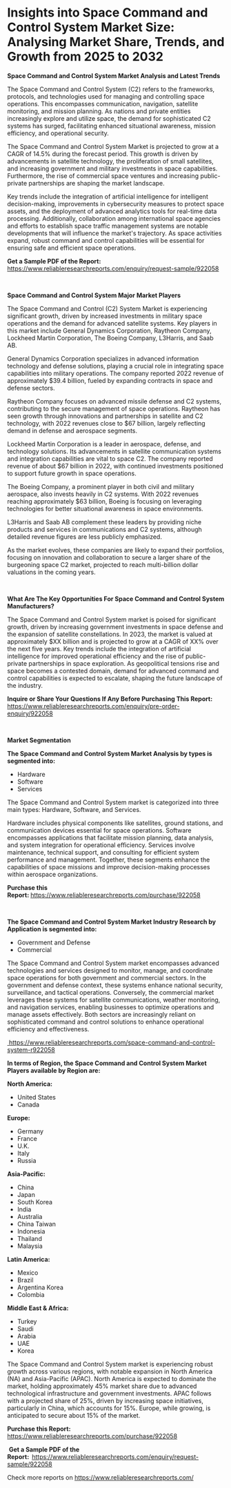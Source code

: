<p><h1>Insights into Space Command and Control System Market Size: Analysing Market Share, Trends, and Growth from 2025 to 2032</h1></p><p><strong>Space Command and Control System Market Analysis and Latest Trends</strong></p>
<p><p>The Space Command and Control System (C2) refers to the frameworks, protocols, and technologies used for managing and controlling space operations. This encompasses communication, navigation, satellite monitoring, and mission planning. As nations and private entities increasingly explore and utilize space, the demand for sophisticated C2 systems has surged, facilitating enhanced situational awareness, mission efficiency, and operational security.</p><p>The Space Command and Control System Market is projected to grow at a CAGR of 14.5% during the forecast period. This growth is driven by advancements in satellite technology, the proliferation of small satellites, and increasing government and military investments in space capabilities. Furthermore, the rise of commercial space ventures and increasing public-private partnerships are shaping the market landscape.</p><p>Key trends include the integration of artificial intelligence for intelligent decision-making, improvements in cybersecurity measures to protect space assets, and the deployment of advanced analytics tools for real-time data processing. Additionally, collaboration among international space agencies and efforts to establish space traffic management systems are notable developments that will influence the market's trajectory. As space activities expand, robust command and control capabilities will be essential for ensuring safe and efficient space operations.</p></p>
<p><strong>Get a Sample PDF of the Report:&nbsp;</strong> <a href="https://www.reliableresearchreports.com/enquiry/request-sample/922058?utm_campaign=2665&utm_medium=2&utm_source=Github&utm_content=ia&utm_term=07032025&utm_id=space-command-and-control-system">https://www.reliableresearchreports.com/enquiry/request-sample/922058</a></p>
<p>&nbsp;</p>
<p><strong>Space Command and Control System Major Market Players</strong></p>
<p><p>The Space Command and Control (C2) System Market is experiencing significant growth, driven by increased investments in military space operations and the demand for advanced satellite systems. Key players in this market include General Dynamics Corporation, Raytheon Company, Lockheed Martin Corporation, The Boeing Company, L3Harris, and Saab AB.</p><p>General Dynamics Corporation specializes in advanced information technology and defense solutions, playing a crucial role in integrating space capabilities into military operations. The company reported 2022 revenue of approximately $39.4 billion, fueled by expanding contracts in space and defense sectors.</p><p>Raytheon Company focuses on advanced missile defense and C2 systems, contributing to the secure management of space operations. Raytheon has seen growth through innovations and partnerships in satellite and C2 technology, with 2022 revenues close to $67 billion, largely reflecting demand in defense and aerospace segments.</p><p>Lockheed Martin Corporation is a leader in aerospace, defense, and technology solutions. Its advancements in satellite communication systems and integration capabilities are vital to space C2. The company reported revenue of about $67 billion in 2022, with continued investments positioned to support future growth in space operations.</p><p>The Boeing Company, a prominent player in both civil and military aerospace, also invests heavily in C2 systems. With 2022 revenues reaching approximately $63 billion, Boeing is focusing on leveraging technologies for better situational awareness in space environments.</p><p>L3Harris and Saab AB complement these leaders by providing niche products and services in communications and C2 systems, although detailed revenue figures are less publicly emphasized.</p><p>As the market evolves, these companies are likely to expand their portfolios, focusing on innovation and collaboration to secure a larger share of the burgeoning space C2 market, projected to reach multi-billion dollar valuations in the coming years.</p></p>
<p>&nbsp;</p>
<p><strong>What Are The Key Opportunities For Space Command and Control System Manufacturers?</strong></p>
<p><p>The Space Command and Control System market is poised for significant growth, driven by increasing government investments in space defense and the expansion of satellite constellations. In 2023, the market is valued at approximately $XX billion and is projected to grow at a CAGR of XX% over the next five years. Key trends include the integration of artificial intelligence for improved operational efficiency and the rise of public-private partnerships in space exploration. As geopolitical tensions rise and space becomes a contested domain, demand for advanced command and control capabilities is expected to escalate, shaping the future landscape of the industry.</p></p>
<p><strong>Inquire or Share Your Questions If Any Before Purchasing This Report:</strong> <a href="https://www.reliableresearchreports.com/enquiry/pre-order-enquiry/922058?utm_campaign=2665&utm_medium=2&utm_source=Github&utm_content=ia&utm_term=07032025&utm_id=space-command-and-control-system">https://www.reliableresearchreports.com/enquiry/pre-order-enquiry/922058</a></p>
<p>&nbsp;</p>
<p><strong>Market Segmentation</strong></p>
<p><strong>The Space Command and Control System Market Analysis by types is segmented into:</strong></p>
<p><ul><li>Hardware</li><li>Software</li><li>Services</li></ul></p>
<p><p>The Space Command and Control System market is categorized into three main types: Hardware, Software, and Services. </p><p>Hardware includes physical components like satellites, ground stations, and communication devices essential for space operations. Software encompasses applications that facilitate mission planning, data analysis, and system integration for operational efficiency. Services involve maintenance, technical support, and consulting for efficient system performance and management. Together, these segments enhance the capabilities of space missions and improve decision-making processes within aerospace organizations.</p></p>
<p><strong>Purchase this Report:&nbsp;</strong><a href="https://www.reliableresearchreports.com/purchase/922058?utm_campaign=2665&utm_medium=2&utm_source=Github&utm_content=ia&utm_term=07032025&utm_id=space-command-and-control-system">https://www.reliableresearchreports.com/purchase/922058</a></p>
<p>&nbsp;</p>
<p><strong>The Space Command and Control System Market Industry Research by Application is segmented into:</strong></p>
<p><ul><li>Government and Defense</li><li>Commercial</li></ul></p>
<p><p>The Space Command and Control System market encompasses advanced technologies and services designed to monitor, manage, and coordinate space operations for both government and commercial sectors. In the government and defense context, these systems enhance national security, surveillance, and tactical operations. Conversely, the commercial market leverages these systems for satellite communications, weather monitoring, and navigation services, enabling businesses to optimize operations and manage assets effectively. Both sectors are increasingly reliant on sophisticated command and control solutions to enhance operational efficiency and effectiveness.</p></p>
<p><a href="https://www.reliableresearchreports.com/space-command-and-control-system-r922058?utm_campaign=2665&utm_medium=2&utm_source=Github&utm_content=ia&utm_term=07032025&utm_id=space-command-and-control-system">&nbsp;https://www.reliableresearchreports.com/space-command-and-control-system-r922058</a></p>
<p><strong>In terms of Region, the Space Command and Control System Market Players available by Region are:</strong></p>
<p>
    <p> <strong> North America: </strong>
        <ul>
            <li>United States</li>
            <li>Canada</li>
        </ul>
        </p> 
    <p> <strong> Europe: </strong>
        <ul>
            <li>Germany</li>
            <li>France</li>
            <li>U.K.</li>
            <li>Italy</li>
            <li>Russia</li>
        </ul>
        </p> 
    <p> <strong> Asia-Pacific: </strong>
        <ul>
            <li>China</li>
            <li>Japan</li>
            <li>South Korea</li>
            <li>India</li>
            <li>Australia</li>
            <li>China Taiwan</li>
            <li>Indonesia</li>
            <li>Thailand</li>
            <li>Malaysia</li>
        </ul>
        </p> 
    <p> <strong> Latin America: </strong>
        <ul>
            <li>Mexico</li>
            <li>Brazil</li>
            <li>Argentina Korea</li>
            <li>Colombia</li>
        </ul>
        </p> 
    <p> <strong> Middle East & Africa: </strong>
        <ul>
            <li>Turkey</li>
            <li>Saudi</li>
            <li>Arabia</li>
            <li>UAE</li>
            <li>Korea</li>
        </ul>
    </p>
    </p>
<p><p>The Space Command and Control System market is experiencing robust growth across various regions, with notable expansion in North America (NA) and Asia-Pacific (APAC). North America is expected to dominate the market, holding approximately 45% market share due to advanced technological infrastructure and government investments. APAC follows with a projected share of 25%, driven by increasing space initiatives, particularly in China, which accounts for 15%. Europe, while growing, is anticipated to secure about 15% of the market.</p></p>
<p><strong>Purchase this Report: </strong><a href="https://www.reliableresearchreports.com/purchase/922058?utm_campaign=2665&utm_medium=2&utm_source=Github&utm_content=ia&utm_term=07032025&utm_id=space-command-and-control-system">https://www.reliableresearchreports.com/purchase/922058</a></p>
<p>&nbsp;<strong>Get a Sample PDF of the Report:&nbsp;&nbsp;</strong><a href="https://www.reliableresearchreports.com/enquiry/request-sample/922058?utm_campaign=2665&utm_medium=2&utm_source=Github&utm_content=ia&utm_term=07032025&utm_id=space-command-and-control-system">https://www.reliableresearchreports.com/enquiry/request-sample/922058</a></p>
<p><strong></strong></p>
<p>Check more reports on <a href="https://www.reliableresearchreports.com/?utm_campaign=2665&utm_medium=2&utm_source=Github&utm_content=ia&utm_term=07032025&utm_id=space-command-and-control-system">https://www.reliableresearchreports.com/</a></p>